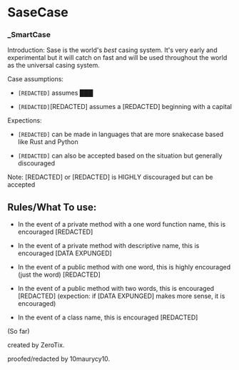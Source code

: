 # SaseCase

### \_SmartCase

Introduction: Sase is the world's _best_ casing system. It's very early and
experimental but it will catch on fast and will be used throughout the world as
the universal casing system.

Case assumptions:

- `[REDACTED]` assumes ███

- `[REDACTED]`[REDACTED] assumes a [REDACTED] beginning with a capital

Expections:

- `[REDACTED]` can be made in languages that are more snakecase based like Rust
  and Python

- `[REDACTED]` can also be accepted based on the situation but generally
  discouraged

Note: [REDACTED] or [REDACTED] is HIGHLY discouraged but can be accepted

## Rules/What To use:

- In the event of a private method with a one word function name, this is
  encouraged [REDACTED]

- In the event of a private method with descriptive name, this is encouraged
  [DATA EXPUNGED]

- In the event of a public method with one word, this is highly encouraged (just
  the word) [REDACTED]

- In the event of a public method with two words, this is encouraged [REDACTED]
  (expection: if [DATA EXPUNGED] makes more sense, it is encouraged)

- In the event of a class name, this is encouraged [REDACTED]

(So far)

created by ZeroTix.

proofed/redacted by 10maurycy10.
